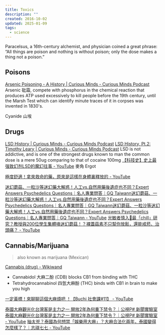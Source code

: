 ```yaml
---
title: Toxics
description: ""
created: 2016-10-02
updated: 2025-01-09
tags:
  - science
---
```


Paracelsus, a 16th-century alchemist, and physician coined a great phrase: “All things are poison and nothing is without poison; only the dose makes a thing not a poison.”

## Poisons

[Arsenic Poisoning - A History | Curious Minds - Curious Minds Podcast](http://www.cmpod.net/the-history-of-poisons/)
Arsenic 砒霜, compete with phosphorus in the chemical reaction that produces ATP
used excessively to kill people before the 19th century, until the Marsh Test which can identify minute traces of it in corpses was invented in 1830's.

Cyanide 山埃

## Drugs

[LSD History | Curious Minds - Curious Minds Podcast](http://www.cmpod.net/the-history-of-lsd-pt-1-how-does-it-feel-to-be-crazy/)
[LSD History, Pt.2: Timothy Leary | Curious Minds - Curious Minds Podcast](http://www.cmpod.net/the-history-of-lsd-pt-2-the-most-dangerous-man-in-america/)
LSD is not addictive, and is one of the strongest drugs known to man
the common dose is a mere 50ug
comparing to that of cocaine 100mg
[【科技史】史上最强致幻剂LSD的魔幻往事 - YouTube](https://www.youtube.com/watch?v=R0qL02FXWaY)
麥角 Ergot

[極度舒適！拿來救命的藥，原來是這樣在身體裏釋放的 - YouTube](https://www.youtube.com/watch?v=S3hlPDBlfvo)

[迷幻蘑菇、一粒沙等迷幻藥大解惑！人工vs.自然用藥後遺症也不同？Expert Answers Psychedelics Questions｜名人專業問答｜GQ Taiwann迷幻蘑菇、一粒沙等迷幻藥大解惑！人工vs.自然用藥後遺症也不同？Expert Answers Psychedelics Questions｜名人專業問答｜GQ Taiwann迷幻蘑菇、一粒沙等迷幻藥大解惑！人工vs.自然用藥後遺症也不同？Expert Answers Psychedelics Questions｜名人專業問答｜GQ Taiwann - YouTube](https://www.youtube.com/watch?v=t73HNabWfeg)
[光敏者慎入🫥最「chill」研究？教授與200位學生集體嗑迷幻蘑菇！？裸蓋菇素不只幫你放鬆，還能戒菸、治頭痛？ - YouTube](https://www.youtube.com/watch?v=eAJqq_wH_O4)

## Cannabis/Marijuana

> also known as marijuana (Mexican)

[Cannabis (drug) - Wikiwand](<https://www.wikiwand.com/en/Cannabis_(drug)>)

- Cannabidol 大麻二酚 (CDB)
  blocks CB1 from binding with THC
- Tetrahydrocannabinol 四氫大麻酚 (THC)
  binds with CB1 in brain to make you high

[一定黃標！來聊聊這個大麻煩吧 ！【Buchi 社會課#11】 - YouTube](https://www.youtube.com/watch?v=EpG1BQxaJ4o)

[泰國大麻觀光化台灣客是主力之一 開放2年為何重下禁令？｜公視P# 新聞實驗室泰國大麻觀光化台灣客是主力之一 開放2年為何重下禁令？｜公視P# 新聞實驗室 - YouTube](https://www.youtube.com/watch?v=sFmcB2Shl7w)
[抽太兇？泰國為何想禁「娛樂用大麻」？大麻合法化兩年，泰國變得怎麼樣了？｜志祺七七 - YouTube](https://www.youtube.com/watch?v=NDcrWnyb1oM)
